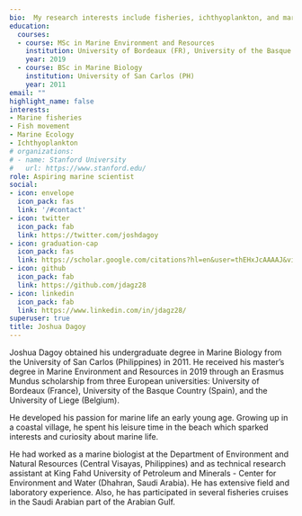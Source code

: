 ```yaml
---
bio:  My research interests include fisheries, ichthyoplankton, and marine ecology.
education:
  courses:
  - course: MSc in Marine Environment and Resources
    institution: University of Bordeaux (FR), University of the Basque Country (ES), University of Liege (BE)
    year: 2019
  - course: BSc in Marine Biology
    institution: University of San Carlos (PH)
    year: 2011
email: ""
highlight_name: false
interests:
- Marine fisheries
- Fish movement
- Marine Ecology
- Ichthyoplankton
# organizations:
# - name: Stanford University
#   url: https://www.stanford.edu/
role: Aspiring marine scientist
social:
- icon: envelope
  icon_pack: fas
  link: '/#contact'
- icon: twitter
  icon_pack: fab
  link: https://twitter.com/joshdagoy
- icon: graduation-cap  
  icon_pack: fas
  link: https://scholar.google.com/citations?hl=en&user=thEHxJcAAAAJ&view_op=list_works&gmla=AJsN-F613VYD60AxoWvTdjZR1KQhVl8aQvdFZrZuc7bstEWFNWmSm9pn4V_1ZaGVTFEd7vIawyHCETHMUlnne7FsXX8QvdZkDne6ZGDuVXxRQm-_u-PX8JA
- icon: github
  icon_pack: fab
  link: https://github.com/jdagz28
- icon: linkedin
  icon_pack: fab
  link: https://www.linkedin.com/in/jdagz28/
superuser: true
title: Joshua Dagoy
---
```


Joshua Dagoy obtained his undergraduate degree in Marine Biology from the University of San Carlos (Philippines) in 2011. He received his master’s degree in Marine Environment and Resources in 2019 through an Erasmus Mundus scholarship from three European universities: University of Bordeaux (France), University of the Basque Country (Spain), and the University of Liege (Belgium).

He developed his passion for marine life an early young age. Growing up in a coastal village, he spent his leisure time in the beach which sparked interests and curiosity about marine life. 
		
He had worked as a marine biologist at the Department of Environment and Natural Resources (Central Visayas, Philippines) and as technical research assistant at King Fahd University of Petroleum and Minerals - Center for Environment and Water (Dhahran, Saudi Arabia). He has extensive field and laboratory experience. Also, he has participated in several fisheries cruises in the Saudi Arabian part of the Arabian Gulf.

